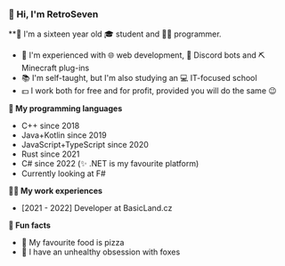 <!--
**RetroSeven/RetroSeven** is a ✨ _special_ ✨ repository because its `README.md` (this file) appears on your GitHub profile.

Here are some ideas to get you started:

- 🔭 I’m currently working on ...
- 🌱 I’m currently learning ...
- 👯 I’m looking to collaborate on ...
- 🤔 I’m looking for help with ...
- 💬 Ask me about ...
- 📫 How to reach me: ...
- 😄 Pronouns: ...
- ⚡ Fun fact: ...
-->

### 👋 Hi, I'm RetroSeven

**🦊 I'm a sixteen year old 🎓 student and 👩‍💻 programmer.
- 🎨 I'm experienced with 🌐 web development, 💬 Discord bots and ⛏ Minecraft plug-ins
- 📚 I'm self-taught, but I'm also studying an 💻 IT-focused school
- 💵 I work both for free and for profit, provided you will do the same 😉

**📖 My programming languages**
- C++ since 2018
- Java+Kotlin since 2019
- JavaScript+TypeScript since 2020
- Rust since 2021
- C# since 2022 (✨ .NET is my favourite platform)
- Currently looking at F#

**👩‍⚖️ My work experiences**
- [2021 - 2022] Developer at BasicLand.cz

**🎉 Fun facts**
- 🍕 My favourite food is pizza
- 🦊 I have an unhealthy obsession with foxes
